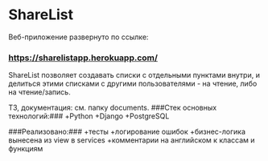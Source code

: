 #  ShareList #
Веб-приложение развернуто по ссылке:
### <https://sharelistapp.herokuapp.com/> ###
ShareList позволяет создавать списки с отдельными пунктами внутри, и делиться этими списками с другими пользователями - на чтение, либо на чтение/запись.

ТЗ, документация: см. папку documents.
###Стек основных технологий:###
+Python
+Django
+PostgreSQL

###Реализовано:###
+тесты
+логирование ошибок
+бизнес-логика вынесена из view в services
+комментарии на английском к классам и функциям
